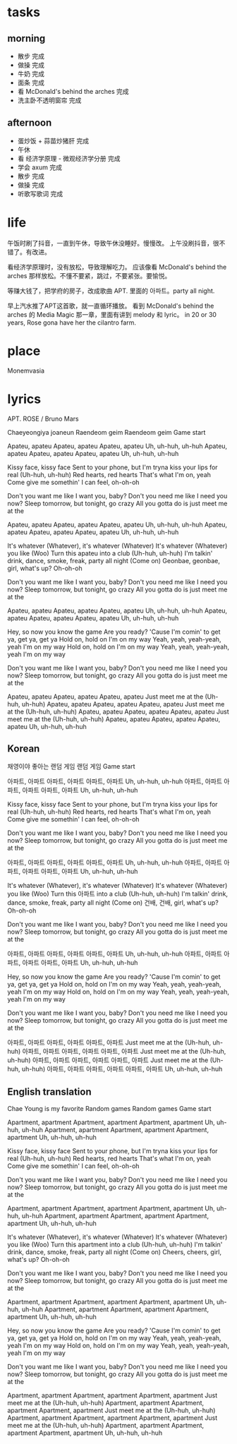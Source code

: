 # tasks
## morning
* 散步 完成
* 做操 完成
* 牛奶 完成
* 面条 完成
* 看 McDonald's behind the arches 完成
* 洗主卧不透明窗帘 完成

## afternoon
* 蛋炒饭 + 蒜苗炒猪肝 完成
* 午休
* 看 经济学原理 - 微观经济学分册 完成
* 学会 axum 完成
* 散步 完成
* 做操 完成
* 听歌写歌词 完成

# life
午饭时刷了抖音，一直到午休，导致午休没睡好。慢慢改。
上午没刷抖音，很不错了。有改进。

看经济学原理时，没有放松，导致理解吃力。
应该像看 McDonald's behind the arches 那样放松。不懂不要紧，跳过，不要紧张。要愉悦。

等赚大钱了，把学府的房子，改成歌曲 APT. 里面的 아파트。party all night.

早上汽水推了APT这首歌，就一直循环播放。
看到 McDonald's behind the arches 的 Media Magic 那一章，里面有讲到 melody 和 lyric。
in 20 or 30 years, Rose gona have her the cilantro farm. 

# place
Monemvasia

# lyrics
APT.
  ROSE / Bruno Mars

Chaeyeongiya joaneun
Raendeom geim
Raendeom geim
Game start

Apateu, apateu
Apateu, apateu
Apateu, apateu
Uh, uh-huh, uh-huh
Apateu, apateu
Apateu, apateu
Apateu, apateu
Uh, uh-huh, uh-huh

Kissy face, kissy face
Sent to your phone, but
I'm tryna kiss your lips for real (Uh-huh, uh-huh)
Red hearts, red hearts
That's what I'm on, yeah
Come give me somethin' I can feel, oh-oh-oh

Don't you want me like I want you, baby?
Don't you need me like I need you now?
Sleep tomorrow, but tonight, go crazy
All you gotta do is just meet me at the

Apateu, apateu
Apateu, apateu
Apateu, apateu
Uh, uh-huh, uh-huh
Apateu, apateu
Apateu, apateu
Apateu, apateu
Uh, uh-huh, uh-huh

It's whatever (Whatever), it's whatever (Whatever)
It's whatever (Whatever) you like (Woo)
Turn this apateu into a club (Uh-huh, uh-huh)
I'm talkin' drink, dance, smoke, freak, party all night (Come on)
Geonbae, geonbae, girl, what's up? Oh-oh-oh

Don't you want me like I want you, baby?
Don't you need me like I need you now?
Sleep tomorrow, but tonight, go crazy
All you gotta do is just meet me at the

Apateu, apateu
Apateu, apateu
Apateu, apateu
Uh, uh-huh, uh-huh
Apateu, apateu
Apateu, apateu
Apateu, apateu
Uh, uh-huh, uh-huh

Hey, so now you know the game
Are you ready? 'Cause I'm comin' to get ya, get ya, get ya
Hold on, hold on
I'm on my way
Yeah, yeah, yeah-yeah, yeah
I'm on my way
Hold on, hold on
I'm on my way
Yeah, yeah, yeah-yeah, yeah
I'm on my way

Don't you want me like I want you, baby?
Don't you need me like I need you now?
Sleep tomorrow, but tonight, go crazy
All you gotta do is just meet me at the

Apateu, apateu
Apateu, apateu
Apateu, apateu
Just meet me at the (Uh-huh, uh-huh)
Apateu, apateu
Apateu, apateu
Apateu, apateu
Just meet me at the (Uh-huh, uh-huh)
Apateu, apateu
Apateu, apateu
Apateu, apateu
Just meet me at the (Uh-huh, uh-huh)
Apateu, apateu
Apateu, apateu
Apateu, apateu
Uh, uh-huh, uh-huh

## Korean

채영이야 좋아는
랜덤 게임
랜덤 게임
Game start

아파트, 아파트
아파트, 아파트
아파트, 아파트
Uh, uh-huh, uh-huh
아파트, 아파트
아파트, 아파트
아파트, 아파트
Uh, uh-huh, uh-huh

Kissy face, kissy face
Sent to your phone, but
I'm tryna kiss your lips for real (Uh-huh, uh-huh)
Red hearts, red hearts
That's what I'm on, yeah
Come give me somethin' I can feel, oh-oh-oh

Don't you want me like I want you, baby?
Don't you need me like I need you now?
Sleep tomorrow, but tonight, go crazy
All you gotta do is just meet me at the

아파트, 아파트
아파트, 아파트
아파트, 아파트
Uh, uh-huh, uh-huh
아파트, 아파트
아파트, 아파트
아파트, 아파트
Uh, uh-huh, uh-huh

It's whatever (Whatever), it's whatever (Whatever)
It's whatever (Whatever) you like (Woo)
Turn this 아파트 into a club (Uh-huh, uh-huh)
I'm talkin' drink, dance, smoke, freak, party all night (Come on)
건배, 건배, girl, what's up? Oh-oh-oh

Don't you want me like I want you, baby?
Don't you need me like I need you now?
Sleep tomorrow, but tonight, go crazy
All you gotta do is just meet me at the

아파트, 아파트
아파트, 아파트
아파트, 아파트
Uh, uh-huh, uh-huh
아파트, 아파트
아파트, 아파트
아파트, 아파트
Uh, uh-huh, uh-huh

Hey, so now you know the game
Are you ready? 'Cause I'm comin' to get ya, get ya, get ya
Hold on, hold on
I'm on my way
Yeah, yeah, yeah-yeah, yeah
I'm on my way
Hold on, hold on
I'm on my way
Yeah, yeah, yeah-yeah, yeah
I'm on my way

Don't you want me like I want you, baby?
Don't you need me like I need you now?
Sleep tomorrow, but tonight, go crazy
All you gotta do is just meet me at the

아파트, 아파트
아파트, 아파트
아파트, 아파트
Just meet me at the (Uh-huh, uh-huh)
아파트, 아파트
아파트, 아파트
아파트, 아파트
Just meet me at the (Uh-huh, uh-huh)
아파트, 아파트
아파트, 아파트
아파트, 아파트
Just meet me at the (Uh-huh, uh-huh)
아파트, 아파트
아파트, 아파트
아파트, 아파트
Uh, uh-huh, uh-huh

## English translation

Chae Young is my favorite
Random games
Random games
Game start

Apartment, apartment
Apartment, apartment
Apartment, apartment
Uh, uh-huh, uh-huh
Apartment, apartment
Apartment, apartment
Apartment, apartment
Uh, uh-huh, uh-huh

Kissy face, kissy face
Sent to your phone, but
I'm tryna kiss your lips for real (Uh-huh, uh-huh)
Red hearts, red hearts
That's what I'm on, yeah
Come give me somethin' I can feel, oh-oh-oh

Don't you want me like I want you, baby?
Don't you need me like I need you now?
Sleep tomorrow, but tonight, go crazy
All you gotta do is just meet me at the

Apartment, apartment
Apartment, apartment
Apartment, apartment
Uh, uh-huh, uh-huh
Apartment, apartment
Apartment, apartment
Apartment, apartment
Uh, uh-huh, uh-huh

It's whatever (Whatever), it's whatever (Whatever)
It's whatever (Whatever) you like (Woo)
Turn this apartment into a club (Uh-huh, uh-huh)
I'm talkin' drink, dance, smoke, freak, party all night (Come on)
Cheers, cheers, girl, what's up? Oh-oh-oh

Don't you want me like I want you, baby?
Don't you need me like I need you now?
Sleep tomorrow, but tonight, go crazy
All you gotta do is just meet me at the

Apartment, apartment
Apartment, apartment
Apartment, apartment
Uh, uh-huh, uh-huh
Apartment, apartment
Apartment, apartment
Apartment, apartment
Uh, uh-huh, uh-huh

Hey, so now you know the game
Are you ready? 'Cause I'm comin' to get ya, get ya, get ya
Hold on, hold on
I'm on my way
Yeah, yeah, yeah-yeah, yeah
I'm on my way
Hold on, hold on
I'm on my way
Yeah, yeah, yeah-yeah, yeah
I'm on my way

Don't you want me like I want you, baby?
Don't you need me like I need you now?
Sleep tomorrow, but tonight, go crazy
All you gotta do is just meet me at the

Apartment, apartment
Apartment, apartment
Apartment, apartment
Just meet me at the (Uh-huh, uh-huh)
Apartment, apartment
Apartment, apartment
Apartment, apartment
Just meet me at the (Uh-huh, uh-huh)
Apartment, apartment
Apartment, apartment
Apartment, apartment
Just meet me at the (Uh-huh, uh-huh)
Apartment, apartment
Apartment, apartment
Apartment, apartment
Uh, uh-huh, uh-huh
